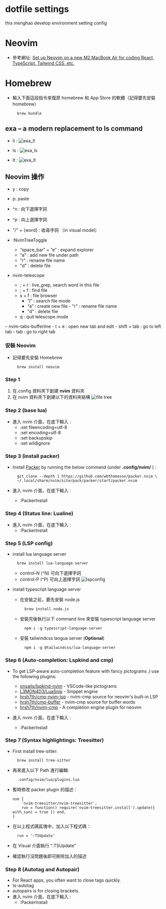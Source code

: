# dotfile settings

this menghao develop environment setting config

# Neovim

- 參考網址: [Set up Neovim on a new M2 MacBook Air for coding React, TypeScript, Tailwind CSS, etc.](https://www.youtube.com/watch?v=ajmK0ZNcM4Q&list=PLxQA0uNgQDCICMRwlOzWAZBPL05XBC_br&index=16v)

# Homebrew

- 輸入下面這段指令來復原 homebrew 和 App Store 的軟體（記得要先安裝 homebrew）

        brew bundle

## exa – a modern replacement to ls command

- ll :
  ![exa_ll](./images/exa_ll.png)

- ls :
  ![exa_ls](./images/exa_ls.png)

- lt :
  ![exa_lt](./images/exa_lt.png)

## Neovim 操作

- y : copy
- p: paste
- ^n : 向下選擇字詞
- ^p : 向上選擇字詞

- "/" + {word} : 收尋字詞 （in visual model）

- :NvimTreeToggle

  - “space_bar” + “e” : expand explorer
  - “a” : add new file under path
  - "r" : rename file name
  - "d" : delete file

- nvim-telescope
  - ; + r : live_grep, search word in this file
  - ; + f : find file
  - s + f : file browser
    - “/” : search file mode
    - “a” : create new file - "r" : rename file name
    - "d" : delete file
  - q : quit telescope mode

– nvim-tabs-bufferline - t + e : open new tab and edit - shift + tab : go to left tab - tab : go to right tab

### 安裝 Neovim

- 記得要先安裝 Homebrew

        brew install neovim

### Step 1

1. 在.config 資料夾下創建 **nvim** 資料夾
2. 在 nvim 資料夾下創建以下的資料夾結構
   ![file tree](./images/nvim_file_tree.png)

### Step 2 (**base lua**)

- 進入 nvim 介面，在底下輸入 :
  - :set fileencoding=utf-8
  - :set encoding=utf-8
  - :set backupskip
  - :set wildignore

### Step 3 (**install packer**)

- Install [Packer](https://github.com/wbthomason/packer.nvim) by running the below command (under **.config/nvim/** ) :

        git clone --depth 1 https://github.com/wbthomason/packer.nvim \
        ~/.local/share/nvim/site/pack/packer/start/packer.nvim

- 進入 nvim 介面，在底下輸入 :
  - :PackerInstall

### Step 4 (**Status line: Lualine**)

- 進入 nvim 介面，在底下輸入 :
  - :PackerInstall

### Step 5 (**LSP config**)

- install lua language server

        brew install lua-language-server

  - control-N (^N) 可向下選擇字詞
  - control-P (^P) 可向上選擇字詞
    ![lspconfig](./images/lspconfig.png)

- install typescript language server

  - 在安裝之前，要先安裝 node.js

          brew install node.js

  - 安裝完後執行以下 command line 來安裝 typescript language server

          npm i -g typescript-language-server

  - 安裝 tailwindcss langua server (**Optional**)

          npm i -g @tailwindcss/lua-language-server

### Step 6 (**Auto-completion: Lspkind and cmp**)

- To get LSP-aware auto-completion feature with fancy pictograms ,I use the following plugins:

  - [onsails/lspkind-nvim](https://github.com/onsails/lspkind.nvim) - VSCode-like pictograms
  - [L3MON4D3/LuaSnip](https://github.com/L3MON4D3/LuaSniphttps://github.com/L3MON4D3/LuaSnip) - Snippet engine
  - [hrsh7th/cmp-nvim-lsp](https://github.com/hrsh7th/cmp-nvim-lsp) - nvim-cmp source for neovim's built-in LSP
  - [hrsh7th/cmp-buffer](https://github.com/hrsh7th/cmp-buffer) - nvim-cmp source for buffer words
  - [hrsh7th/nvim-cmp](https://github.com/hrsh7th/nvim-cmp) - A completion engine plugin for neovim

- 進入 nvim 介面，在底下輸入 :
  - :PackerInstall

### Step 7 (**Syntax highlightings: Treesitter**)

- First install tree-sitter:

        brew install tree-sitter

- 再來進入以下 Path 進行編輯:

        .config/nvim/lua/plugins.lua

- 暫時修改 packer plugin 的描述：

  ```
  use {
      'nvim-treesitter/nvim-treesitter',
      run = function() require('nvim-treesitter.install').update({ with_sync = true }) end,
  }
  ```

- 在以上程式碼區塊中，加入以下程式碼：

        run = ':TSUpdate'

- 在 Visual 介面執行 “:TSUpdate”
- 確認執行沒問題後即可刪除加入的描述

### Step 8 (**Autotag and Autopair**)

- For React apps, you often want to close tags quickly.
- ts-autotag
- autopairs is for closing brackets.
- 進入 nvim 介面，在底下輸入 :
  - :PackerInstall
